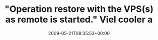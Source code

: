 ---
retweeted: false
source: <a href="http://twitter.com" rel="nofollow">Twitter Web Client</a>
entities:
  hashtags:
  - text: admintag
    indices:
    - '96'
    - '105'
  symbols: []
  user_mentions: []
  urls: []
display_text_range:
- '0'
- '105'
favorite_count: '0'
id_str: '1869169038'
truncated: false
retweet_count: '0'
id: '1869169038'
created_at: Thu May 21 08:35:53 +0000 2009
favorited: false
full_text: '"Operation restore with the VPS(s) as remote is started." Viel cooler
  als Bollerwagen und Pils. #admintag'
lang: en
tags:
- admintag
- pesos/twitter
date: '2009-05-21T08:35:53+00:00'
src: https://twitter.com/bascht/status/1869169038
original_url: https://twitter.com/bascht/status/1869169038
type: twitter_tweet
text: '"Operation restore with the VPS(s) as remote is started." Viel cooler als Bollerwagen
  und Pils. #admintag'
title: '"Operation restore with the VPS(s) as remote is started." Viel cooler a'

---
